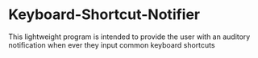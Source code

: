 # Keyboard-Shortcut-Notifier
This lightweight program is intended to provide the user with an auditory notification when ever they input common keyboard shortcuts 
